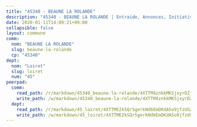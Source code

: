 ```yaml
---
title: "45340 - BEAUNE LA ROLANDE"
description: "45340 - BEAUNE LA ROLANDE | Entraide, Annonces, Initiatives"
date: 2020-01-11T14:09:21+09:00
collapsible: false
layout: commune
comm:
  nom: "BEAUNE LA ROLANDE"
  slug: beaune-la-rolande
  cp: "45340"
dept:
  nom: "Loiret"
  slug: loiret
  num: "45"
peerpad:
  comm:
    read_path: /r/markdown/45340_beaune-la-rolande/4XTTM4znkkMKSjxyrDZj6W9FoYL9E73fBf2BXQukPnGqUSmJj
    write_path: /w/markdown/45340_beaune-la-rolande/4XTTM4znkkMKSjxyrDZj6W9FoYL9E73fBf2BXQukPnGqUSmJj-K3TgV2MbQfq3Q2E3DRw5YcjfRTTQNSKUeQKM5iiDZfVfnJm6P6BuqT6Qe5SSpjHWkiHwbpJcMDMZEBCNeRtWXfG8JpeZrhRMXwG3QKfDQnHTP1SAB6MYXh9p4Gum5GfwcZv2Sv9q
  dept:
    read_path: /r/markdown/45_loiret/4XTTME2kSQrSgerkNd6EmDKdA5o9jfzUG2SAG8C2qVYb3YXN4
    write_path: /w/markdown/45_loiret/4XTTME2kSQrSgerkNd6EmDKdA5o9jfzUG2SAG8C2qVYb3YXN4-K3TgULpEDoP6p5UphGUnEGQQDb2AQTj81Z2trE1ZVsdtBZSXUbkVLE9oEias3DdMz5vmgxRH8ErfnuyVj2VYfJxxhBMoq5ZxQCDrb2jTVFkww5uEThgDKwT8pF9LfJGTpqNraKjJ
---
```


